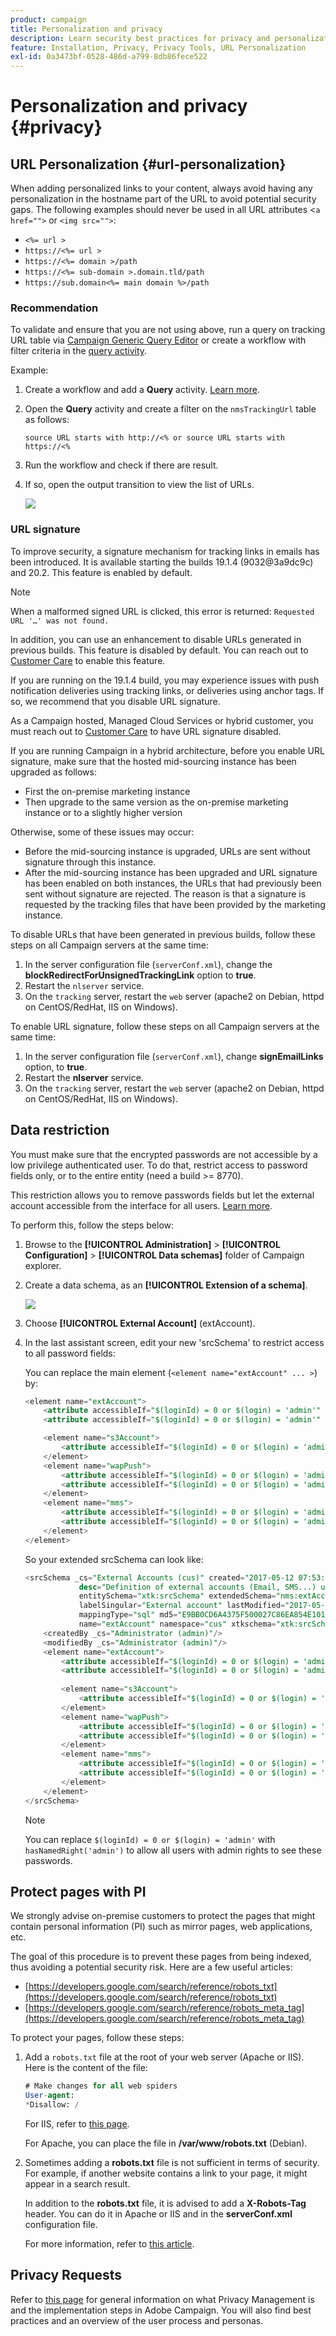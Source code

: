 ```yaml
---
product: campaign
title: Personalization and privacy
description: Learn security best practices for privacy and personalization
feature: Installation, Privacy, Privacy Tools, URL Personalization
exl-id: 0a3473bf-0528-486d-a799-8db86fece522
---
```

# Personalization and privacy {#privacy}

## URL Personalization {#url-personalization}

When adding personalized links to your content, always avoid having any personalization in the hostname part of the URL to avoid potential security gaps. The following examples should never be used in all URL attributes <`a href="">` or `<img src="">`:

* `<%= url >`
* `https://<%= url >`
* `https://<%= domain >/path`
* `https://<%= sub-domain >.domain.tld/path`
* `https://sub.domain<%= main domain %>/path`

### Recommendation

To validate and ensure that you are not using above, run a query on tracking URL table via [Campaign Generic Query Editor](../../platform/using/about-queries-in-campaign.md) or create a workflow with filter criteria in the [query activity](../../workflow/using/query.md).

Example:

1. Create a workflow and add a **Query** activity. [Learn more](../../workflow/using/query.md).

1. Open the **Query** activity and create a filter on the `nmsTrackingUrl` table as follows: 

    `source URL starts with http://<% or source URL starts with https://<%`

1. Run the workflow and check if there are result.

1. If so, open the output transition to view the list of URLs.

    ![](assets/privacy-query-dynamic-url.png)


### URL signature

To improve security, a signature mechanism for tracking links in emails has been introduced. It is available starting the builds 19.1.4 (9032@3a9dc9c) and 20.2. This feature is enabled by default.

>[!NOTE]
>
>When a malformed signed URL is clicked, this error is returned: `Requested URL '…' was not found.`

In addition, you can use an enhancement to disable URLs generated in previous builds. This feature is disabled by default. You can reach out to [Customer Care](https://helpx.adobe.com/enterprise/admin-guide.html/enterprise/using/support-for-experience-cloud.ug.html) to enable this feature.

If you are running on the 19.1.4 build, you may experience issues with push notification deliveries using tracking links, or deliveries using anchor tags. If so, we recommend that you disable URL signature.

As a Campaign hosted, Managed Cloud Services or hybrid customer, you must reach out to [Customer Care](https://helpx.adobe.com/enterprise/using/support-for-experience-cloud.html) to have URL signature disabled.

If you are running Campaign in a hybrid architecture, before you enable URL signature, make sure that the hosted mid-sourcing instance has been upgraded as follows:

* First the on-premise marketing instance
* Then upgrade to the same version as the on-premise marketing instance or to a slightly higher version

Otherwise, some of these issues may occur:

* Before the mid-sourcing instance is upgraded, URLs are sent without signature through this instance.
* After the mid-sourcing instance has been upgraded and URL signature has been enabled on both instances, the URLs that had previously been sent without signature are rejected. The reason is that a signature is requested by the tracking files that have been provided by the marketing instance.

To disable URLs that have been generated in previous builds, follow these steps on all Campaign servers at the same time:

1. In the server configuration file (`serverConf.xml`), change the **blockRedirectForUnsignedTrackingLink** option to **true**.
1. Restart the `nlserver` service.
1. On the `tracking` server, restart the `web` server (apache2 on Debian, httpd on CentOS/RedHat, IIS on Windows).

To enable URL signature, follow these steps on all Campaign servers at the same time:

1. In the server configuration file (`serverConf.xml`), change **signEmailLinks** option, to **true**.
1. Restart the **nlserver** service.
1. On the `tracking` server, restart the `web` server (apache2 on Debian, httpd on CentOS/RedHat, IIS on Windows).

## Data restriction

You must make sure that the encrypted passwords are not accessible by a low privilege authenticated user. To do that, restrict access to password fields only, or to the entire entity (need a build >= 8770).

This restriction allows you to remove passwords fields but let the external account accessible from the interface for all users. [Learn more](../../configuration/using/restricting-pii-view.md).

To perform this, follow the steps below:

1. Browse to the **[!UICONTROL Administration]** > **[!UICONTROL Configuration]** > **[!UICONTROL Data schemas]** folder of Campaign explorer.

1. Create a data schema, as an **[!UICONTROL Extension of a schema]**.

    ![](assets/privacy-data-restriction.png)

1. Choose **[!UICONTROL External Account]** (extAccount).

1. In the last assistant screen, edit your new 'srcSchema' to restrict access to all password fields:

    You can replace the main element (`<element name="extAccount" ... >`) by:

    ```sql
    <element name="extAccount">
        <attribute accessibleIf="$(loginId) = 0 or $(login) = 'admin'" name="password"/>
        <attribute accessibleIf="$(loginId) = 0 or $(login) = 'admin'" name="clientSecret"/>
   
        <element name="s3Account">
            <attribute accessibleIf="$(loginId) = 0 or $(login) = 'admin'" name="awsSecret"/>
        </element>
        <element name="wapPush">
            <attribute accessibleIf="$(loginId) = 0 or $(login) = 'admin'" name="password"/>
            <attribute accessibleIf="$(loginId) = 0 or $(login) = 'admin'" name="clientSecret"/>
        </element>
        <element name="mms">
            <attribute accessibleIf="$(loginId) = 0 or $(login) = 'admin'" name="password"/>
            <attribute accessibleIf="$(loginId) = 0 or $(login) = 'admin'" name="clientSecret"/>
        </element>
    </element>
    ```

    So your extended srcSchema can look like:

    ```sql
    <srcSchema _cs="External Accounts (cus)" created="2017-05-12 07:53:49.691Z" createdBy-id="0"
                desc="Definition of external accounts (Email, SMS...) used by the modules"
                entitySchema="xtk:srcSchema" extendedSchema="nms:extAccount" img="" label="External Accounts"
                labelSingular="External account" lastModified="2017-05-12 08:33:49.365Z"
                mappingType="sql" md5="E9BB0CD6A4375F500027C86EA854E101" modifiedBy-id="0"
                name="extAccount" namespace="cus" xtkschema="xtk:srcSchema">
        <createdBy _cs="Administrator (admin)"/>
        <modifiedBy _cs="Administrator (admin)"/>
        <element name="extAccount">
            <attribute accessibleIf="$(loginId) = 0 or $(login) = 'admin'" name="password"/>
            <attribute accessibleIf="$(loginId) = 0 or $(login) = 'admin'" name="clientSecret"/>
  
            <element name="s3Account">
                <attribute accessibleIf="$(loginId) = 0 or $(login) = 'admin'" name="awsSecret"/>
            </element>
            <element name="wapPush">
                <attribute accessibleIf="$(loginId) = 0 or $(login) = 'admin'" name="password"/>
                <attribute accessibleIf="$(loginId) = 0 or $(login) = 'admin'" name="clientSecret"/>
            </element>
            <element name="mms">
                <attribute accessibleIf="$(loginId) = 0 or $(login) = 'admin'" name="password"/>
                <attribute accessibleIf="$(loginId) = 0 or $(login) = 'admin'" name="clientSecret"/>
            </element>
        </element>
    </srcSchema>    
    ```

    >[!NOTE]
    >
    >You can replace `$(loginId) = 0 or $(login) = 'admin'` with `hasNamedRight('admin')` to allow all users with admin rights to see these passwords.

## Protect pages with PI

We strongly advise on-premise customers to protect the pages that might contain personal information (PI) such as mirror pages, web applications, etc.

The goal of this procedure is to prevent these pages from being indexed, thus avoiding a potential security risk. Here are a few useful articles:

* [https://developers.google.com/search/reference/robots_txt](https://developers.google.com/search/reference/robots_txt)
* [https://developers.google.com/search/reference/robots_meta_tag](https://developers.google.com/search/reference/robots_meta_tag)

To protect your pages, follow these steps:

1. Add a `robots.txt` file at the root of your web server (Apache or IIS). Here is the content of the file:

    ```sql
    # Make changes for all web spiders
    User-agent:
    *Disallow: /
    ```

    For IIS, refer to [this page](https://docs.microsoft.com/en-us/iis/extensions/iis-search-engine-optimization-toolkit/managing-robotstxt-and-sitemap-files).

    For Apache, you can place the file in **/var/www/robots.txt** (Debian).

1. Sometimes adding a **robots.txt** file is not sufficient in terms of security. For example, if another website contains a link to your page, it might appear in a search result.

    In addition to the **robots.txt** file, it is advised to add a **X-Robots-Tag** header. You can do it in Apache or IIS and in the **serverConf.xml** configuration file.

    For more information, refer to [this article](https://developers.google.com/search/reference/robots_meta_tag).


## Privacy Requests

Refer to [this page](../../platform/using/privacy-management.md) for general information on what Privacy Management is and the implementation steps in Adobe Campaign. You will also find best practices and an overview of the user process and personas.  
